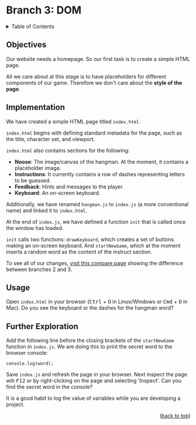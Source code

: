 <div id="top"></div>

<!-- BRANCH TITLE -->

# Branch 3: DOM

<!-- TABLE OF CONTENTS -->
<details>
  <summary>Table of Contents</summary>
  <ol>
    <li><a href="#objectives">Objectives</a></li>
    <li><a href="#implementation">Implementation</a>
    <li><a href="#usage">Usage</a></li>
    <li><a href="#further-exploration">Further Exploration</a></li>
  </ol>
</details>

## Objectives

Our website needs a homepage.
So our first task is to create a simple HTML page.

All we care about at this stage is to have placeholders for different components of our game.
Therefore we don't care about the **style of the page**.

## Implementation

We have created a simple HTML page titled `index.html`.

`index.html` begins with defining standard metadata for the page, such as the title, character set, and viewport.

`index.html` also contains sections for the following:

  * **Noose**: The image/canvas of the hangman. At the moment, it contains a placeholder image.
  * **Instructions**: It currently contains a row of dashes representing letters to be guessed.
  * **Feedback**: Hints and messages to the player.
  * **Keyboard**: An on-screen keyboard.

Additionally, we have renamed `hangman.js` to `index.js` (a more conventional name) and linked it to `index.html`.

At the end of `index.js`, we have defined a function `init` that is called once the window has loaded.

`init` calls two functions: `drawKeyboard`, which creates a set of buttons making an on-screen keyboard.
And `startNewGame`, which at the moment inserts a random word as the content of the instruct section.

To see all of our changes, [visit this compare page](https://github.com/portsoc/hangman-in-branches/compare/2...3?diff=split) showing the difference between branches 2 and 3.

## Usage

Open `index.html` in your browser (<kbd>Ctrl</kbd> + <kbd>O</kbd> in Linux/Windows or <kbd>Cmd</kbd> + <kbd>O</kbd> in Mac).
Do you see the keyboard or the dashes for the hangman word?

## Further Exploration

Add the following line before the closing brackets of the `startNewGame` function in `index.js`.
We are doing this to print the secret word to the browser console:

```
console.log(word);
```

Save `index.js` and refresh the page in your browser.
Next inspect the page wih <kbd>F12</kbd> or by right-clicking on the page and selecting 'Inspect'.
Can you find the secret word in the console?

It is a good habit to log the value of variables while you are developing a project.

<p align="right">(<a href="#top">back to top</a>)</p>
